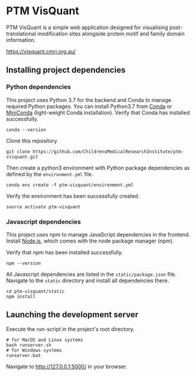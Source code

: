 # PTM VisQuant

PTM VisQuant is a simple web application designed for visualising post-translational modification sites alongside protein motif and family domain information.

https://visquant.cmri.org.au/

## Installing project dependencies

### Python dependencies

This project uses Python 3.7 for the backend and Conda to manage required Python packages. You can install Python3.7 from [Conda](https://www.anaconda.com/download/#linux) or [MiniConda](https://conda.io/miniconda.html) (light-weight Conda installation). Verify that Conda has installed successfully.

```
conda --version
```

Clone this repository.

```
git clone https://github.com/ChildrensMedicalResearchInstitute/ptm-visquant.git
```

Then create a python3 environment with Python package dependencies as defined by the `environment.yml` file.

```
conda env create -f ptm-visquant/environment.yml
```

Verify the environment has been successfully created.

```
source activate ptm-visquant
```

### Javascript dependencies

This project uses npm to manage JavaScript dependencies in the frontend. Install [Node.js](https://nodejs.org/en/download/), which comes with the node package manager (npm).

Verify that npm has been installed successfully.

```
npm --version
```

All Javascript dependencies are listed in the `static/package.json` file. Navigate to the `static` directory and install all dependencies there.

```
cd ptm-visquant/static
npm install
```

## Launching the development server

Execute the run-script in the project's root directory.

```
# for MacOS and Linux systems
bash runserver.sh
# for Windows systems
runserver.bat
```

Navigate to http://127.0.0.1:5000/ in your browser.
